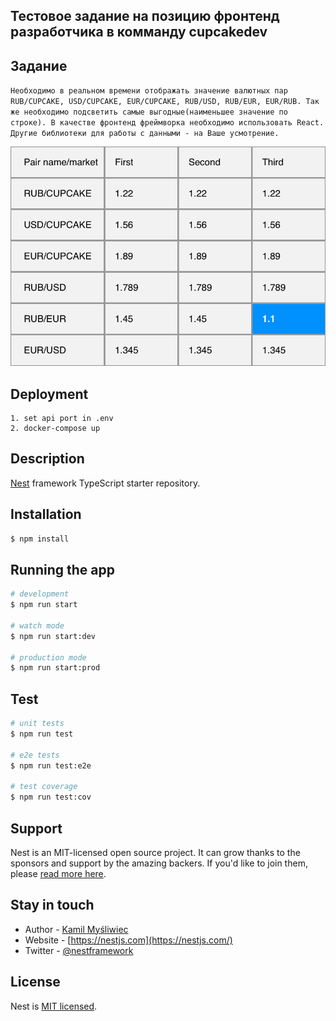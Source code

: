 ## Тестовое задание на позицию фронтенд разработчика в комманду cupcakedev

## Задание
``
Необходимо в реальном времени отображать значение валютных пар RUB/CUPCAKE, USD/CUPCAKE, EUR/CUPCAKE, RUB/USD, RUB/EUR, EUR/RUB. Так же необходимо подсветить самые выгодные(наименьшее значение по строке). В качестве фронтенд фреймворка необходимо использовать React. Другие библиотеки для работы с данными - на Ваше усмотрение.  
``

![Мокап](./design_mockup_exported.png)

## Deployment
```
1. set api port in .env
2. docker-compose up
```

## Description

[Nest](https://github.com/nestjs/nest) framework TypeScript starter repository.

## Installation

```bash
$ npm install
```

## Running the app

```bash
# development
$ npm run start

# watch mode
$ npm run start:dev

# production mode
$ npm run start:prod
```

## Test

```bash
# unit tests
$ npm run test

# e2e tests
$ npm run test:e2e

# test coverage
$ npm run test:cov
```

## Support

Nest is an MIT-licensed open source project. It can grow thanks to the sponsors and support by the amazing backers. If you'd like to join them, please [read more here](https://docs.nestjs.com/support).

## Stay in touch

- Author - [Kamil Myśliwiec](https://kamilmysliwiec.com)
- Website - [https://nestjs.com](https://nestjs.com/)
- Twitter - [@nestframework](https://twitter.com/nestframework)

## License

Nest is [MIT licensed](LICENSE).
